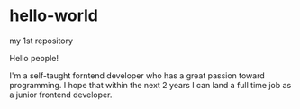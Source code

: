 # hello-world
my 1st repository 

Hello people!

I'm a self-taught forntend developer who has a great passion toward programming. I hope that within the next 2 years I can land a full time job as a junior frontend developer.
